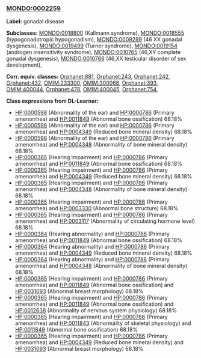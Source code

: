
### [MONDO:0002259](http://purl.obolibrary.org/obo/MONDO_0002259)
**Label:** gonadal disease

**Subclasses:** [MONDO:0018800](http://purl.obolibrary.org/obo/MONDO_0018800) (Kallmann syndrome), [MONDO:0018555](http://purl.obolibrary.org/obo/MONDO_0018555) (hypogonadotropic hypogonadism), [MONDO:0009299](http://purl.obolibrary.org/obo/MONDO_0009299) (46 XX gonadal dysgenesis), [MONDO:0019499](http://purl.obolibrary.org/obo/MONDO_0019499) (Turner syndrome), [MONDO:0019154](http://purl.obolibrary.org/obo/MONDO_0019154) (androgen insensitivity syndrome), [MONDO:0010765](http://purl.obolibrary.org/obo/MONDO_0010765) (46,XY complete gonadal dysgenesis), [MONDO:0010766](http://purl.obolibrary.org/obo/MONDO_0010766) (46,XX testicular disorder of sex development), 

**Corr. equiv. classes:** [Orphanet:881](http://www.orpha.net/ORDO/Orphanet_881), [Orphanet:243](http://www.orpha.net/ORDO/Orphanet_243), [Orphanet:242](http://www.orpha.net/ORDO/Orphanet_242), [Orphanet:432](http://www.orpha.net/ORDO/Orphanet_432), [OMIM:233300](http://purl.obolibrary.org/obo/OMIM_233300), [OMIM:300068](http://purl.obolibrary.org/obo/OMIM_300068), [Orphanet:393](http://www.orpha.net/ORDO/Orphanet_393), [OMIM:400044](http://purl.obolibrary.org/obo/OMIM_400044), [Orphanet:478](http://www.orpha.net/ORDO/Orphanet_478), [OMIM:400045](http://purl.obolibrary.org/obo/OMIM_400045), [Orphanet:754](http://www.orpha.net/ORDO/Orphanet_754), 

**Class expressions from DL-Learner:**

- [HP:0000598](http://purl.obolibrary.org/obo/HP_0000598) (Abnormality of the ear) and [HP:0000786](http://purl.obolibrary.org/obo/HP_0000786) (Primary amenorrhea) and [HP:0011849](http://purl.obolibrary.org/obo/HP_0011849) (Abnormal bone ossification) 68.18%
- [HP:0000598](http://purl.obolibrary.org/obo/HP_0000598) (Abnormality of the ear) and [HP:0000786](http://purl.obolibrary.org/obo/HP_0000786) (Primary amenorrhea) and [HP:0004349](http://purl.obolibrary.org/obo/HP_0004349) (Reduced bone mineral density) 68.18%
- [HP:0000598](http://purl.obolibrary.org/obo/HP_0000598) (Abnormality of the ear) and [HP:0000786](http://purl.obolibrary.org/obo/HP_0000786) (Primary amenorrhea) and [HP:0004348](http://purl.obolibrary.org/obo/HP_0004348) (Abnormality of bone mineral density) 68.18%
- [HP:0000365](http://purl.obolibrary.org/obo/HP_0000365) (Hearing impairment) and [HP:0000786](http://purl.obolibrary.org/obo/HP_0000786) (Primary amenorrhea) and [HP:0011849](http://purl.obolibrary.org/obo/HP_0011849) (Abnormal bone ossification) 68.18%
- [HP:0000365](http://purl.obolibrary.org/obo/HP_0000365) (Hearing impairment) and [HP:0000786](http://purl.obolibrary.org/obo/HP_0000786) (Primary amenorrhea) and [HP:0004349](http://purl.obolibrary.org/obo/HP_0004349) (Reduced bone mineral density) 68.18%
- [HP:0000365](http://purl.obolibrary.org/obo/HP_0000365) (Hearing impairment) and [HP:0000786](http://purl.obolibrary.org/obo/HP_0000786) (Primary amenorrhea) and [HP:0004348](http://purl.obolibrary.org/obo/HP_0004348) (Abnormality of bone mineral density) 68.18%
- [HP:0000365](http://purl.obolibrary.org/obo/HP_0000365) (Hearing impairment) and [HP:0000786](http://purl.obolibrary.org/obo/HP_0000786) (Primary amenorrhea) and [HP:0003330](http://purl.obolibrary.org/obo/HP_0003330) (Abnormal bone structure) 68.18%
- [HP:0000365](http://purl.obolibrary.org/obo/HP_0000365) (Hearing impairment) and [HP:0000786](http://purl.obolibrary.org/obo/HP_0000786) (Primary amenorrhea) and [HP:0003117](http://purl.obolibrary.org/obo/HP_0003117) (Abnormality of circulating hormone level) 68.18%
- [HP:0000364](http://purl.obolibrary.org/obo/HP_0000364) (Hearing abnormality) and [HP:0000786](http://purl.obolibrary.org/obo/HP_0000786) (Primary amenorrhea) and [HP:0011849](http://purl.obolibrary.org/obo/HP_0011849) (Abnormal bone ossification) 68.18%
- [HP:0000364](http://purl.obolibrary.org/obo/HP_0000364) (Hearing abnormality) and [HP:0000786](http://purl.obolibrary.org/obo/HP_0000786) (Primary amenorrhea) and [HP:0004349](http://purl.obolibrary.org/obo/HP_0004349) (Reduced bone mineral density) 68.18%
- [HP:0000364](http://purl.obolibrary.org/obo/HP_0000364) (Hearing abnormality) and [HP:0000786](http://purl.obolibrary.org/obo/HP_0000786) (Primary amenorrhea) and [HP:0004348](http://purl.obolibrary.org/obo/HP_0004348) (Abnormality of bone mineral density) 68.18%
- [HP:0000365](http://purl.obolibrary.org/obo/HP_0000365) (Hearing impairment) and [HP:0000786](http://purl.obolibrary.org/obo/HP_0000786) (Primary amenorrhea) and [HP:0011849](http://purl.obolibrary.org/obo/HP_0011849) (Abnormal bone ossification) and [HP:0031093](http://purl.obolibrary.org/obo/HP_0031093) (Abnormal breast morphology) 68.18%
- [HP:0000365](http://purl.obolibrary.org/obo/HP_0000365) (Hearing impairment) and [HP:0000786](http://purl.obolibrary.org/obo/HP_0000786) (Primary amenorrhea) and [HP:0011849](http://purl.obolibrary.org/obo/HP_0011849) (Abnormal bone ossification) and [HP:0012638](http://purl.obolibrary.org/obo/HP_0012638) (Abnormality of nervous system physiology) 68.18%
- [HP:0000365](http://purl.obolibrary.org/obo/HP_0000365) (Hearing impairment) and [HP:0000786](http://purl.obolibrary.org/obo/HP_0000786) (Primary amenorrhea) and [HP:0011843](http://purl.obolibrary.org/obo/HP_0011843) (Abnormality of skeletal physiology) and [HP:0011849](http://purl.obolibrary.org/obo/HP_0011849) (Abnormal bone ossification) 68.18%
- [HP:0000365](http://purl.obolibrary.org/obo/HP_0000365) (Hearing impairment) and [HP:0000786](http://purl.obolibrary.org/obo/HP_0000786) (Primary amenorrhea) and [HP:0004349](http://purl.obolibrary.org/obo/HP_0004349) (Reduced bone mineral density) and [HP:0031093](http://purl.obolibrary.org/obo/HP_0031093) (Abnormal breast morphology) 68.18%


